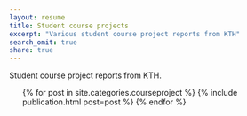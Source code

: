 ```yaml
---
layout: resume
title: Student course projects
excerpt: "Various student course project reports from KTH"
search_omit: true
share: true
---
```


Student course project reports from KTH.

<ul class="post-list">
{% for post in site.categories.courseproject %}
    {% include publication.html post=post %}
{% endfor %}
</ul>

